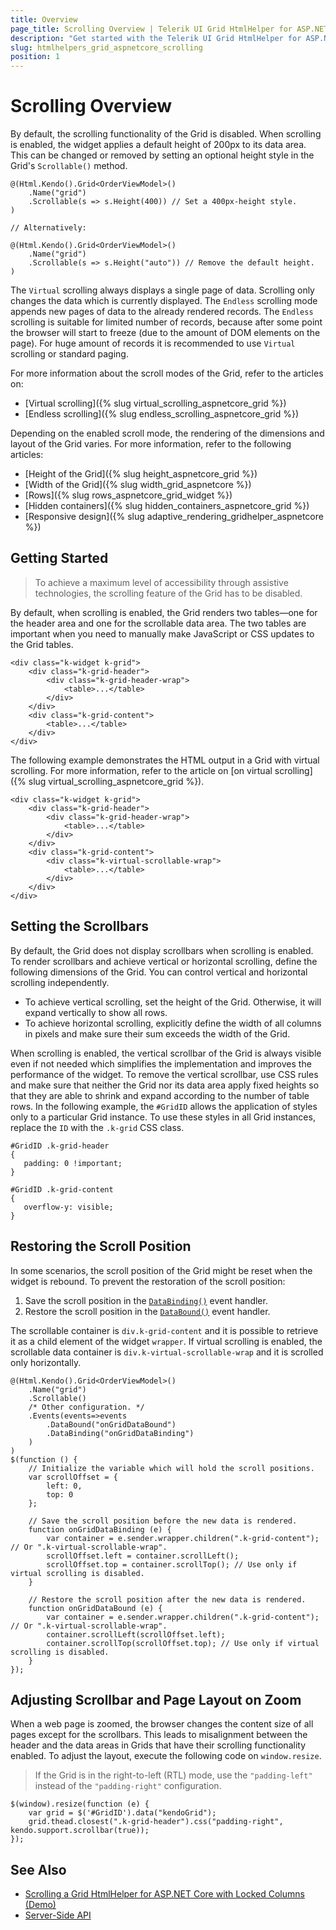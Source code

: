 ```yaml
---
title: Overview
page_title: Scrolling Overview | Telerik UI Grid HtmlHelper for ASP.NET Core
description: "Get started with the Telerik UI Grid HtmlHelper for ASP.NET Core and learn how to configure the scrolling functionality of the Grid."
slug: htmlhelpers_grid_aspnetcore_scrolling
position: 1
---
```


# Scrolling Overview

By default, the scrolling functionality of the Grid is disabled. When scrolling is enabled, the widget applies a default height of 200px to its data area. This can be changed or removed by setting an optional height style in the Grid's `Scrollable()` method.

    @(Html.Kendo().Grid<OrderViewModel>()
        .Name("grid")
        .Scrollable(s => s.Height(400)) // Set a 400px-height style.
    )

    // Alternatively:

    @(Html.Kendo().Grid<OrderViewModel>()
        .Name("grid")
        .Scrollable(s => s.Height("auto")) // Remove the default height.
    )

The `Virtual` scrolling always displays a single page of data. Scrolling only changes the data which is currently displayed. The `Endless` scrolling mode appends new pages of data to the already rendered records. The `Endless` scrolling is suitable for limited number of records, because after some point the browser will start to freeze (due to the amount of DOM elements on the page). For huge amount of records it is recommended to use `Virtual` scrolling or standard paging.

For more information about the scroll modes of the Grid, refer to the articles on:
* [Virtual scrolling]({% slug virtual_scrolling_aspnetcore_grid %})
* [Endless scrolling]({% slug endless_scrolling_aspnetcore_grid %})

Depending on the enabled scroll mode, the rendering of the dimensions and layout of the Grid varies. For more information, refer to the following articles:
* [Height of the Grid]({% slug height_aspnetcore_grid %})
* [Width of the Grid]({% slug width_grid_aspnetcore %})
* [Rows]({% slug rows_aspnetcore_grid_widget %})
* [Hidden containers]({% slug hidden_containers_aspnetcore_grid %})
* [Responsive design]({% slug adaptive_rendering_gridhelper_aspnetcore %})

## Getting Started  

> To achieve a maximum level of accessibility through assistive technologies, the scrolling feature of the Grid has to be disabled.

By default, when scrolling is enabled, the Grid renders two tables&mdash;one for the header area and one for the scrollable data area. The two tables are important when you need to manually make JavaScript or CSS updates to the Grid tables.

    <div class="k-widget k-grid">
        <div class="k-grid-header">
            <div class="k-grid-header-wrap">
                <table>...</table>
            </div>
        </div>
        <div class="k-grid-content">
            <table>...</table>
        </div>
    </div>

The following example demonstrates the HTML output in a Grid with virtual scrolling. For more information, refer to the article on [on virtual scrolling]({% slug virtual_scrolling_aspnetcore_grid %}).

    <div class="k-widget k-grid">
        <div class="k-grid-header">
            <div class="k-grid-header-wrap">
                <table>...</table>
            </div>
        </div>
        <div class="k-grid-content">
            <div class="k-virtual-scrollable-wrap">
                <table>...</table>
            </div>
        </div>
    </div>

## Setting the Scrollbars

By default, the Grid does not display scrollbars when scrolling is enabled. To render scrollbars and achieve vertical or horizontal scrolling, define the following dimensions of the Grid. You can control vertical and horizontal scrolling independently.
* To achieve vertical scrolling, set the height of the Grid. Otherwise, it will expand vertically to show all rows.
* To achieve horizontal scrolling, explicitly define the width of all columns in pixels and make sure their sum exceeds the width of the Grid.

When scrolling is enabled, the vertical scrollbar of the Grid is always visible even if not needed which simplifies the implementation and improves the performance of the widget. To remove the vertical scrollbar, use CSS rules and make sure that neither the Grid nor its data area apply fixed heights so that they are able to shrink and expand according to the number of table rows. In the following example, the `#GridID` allows the application of styles only to a particular Grid instance. To use these styles in all Grid instances, replace the `ID` with the `.k-grid` CSS class. 

    #GridID .k-grid-header
    {
       padding: 0 !important;
    }

    #GridID .k-grid-content
    {
       overflow-y: visible;
    }

## Restoring the Scroll Position

In some scenarios, the scroll position of the Grid might be reset when the widget is rebound. To prevent the restoration of the scroll position:

1. Save the scroll position in the [`DataBinding()`](/api/Kendo.Mvc.UI.Fluent/GridEventBuilder#databindingsystemstring) event handler.
1. Restore the scroll position in the [`DataBound()`](/api/Kendo.Mvc.UI.Fluent/GridEventBuilder#databoundsystemstring) event handler.

The scrollable container is `div.k-grid-content` and it is possible to retrieve it as a child element of the widget `wrapper`. If virtual scrolling is enabled, the scrollable data container is `div.k-virtual-scrollable-wrap` and it is scrolled only horizontally.

    @(Html.Kendo().Grid<OrderViewModel>()
        .Name("grid")
        .Scrollable()
        /* Other configuration. */
        .Events(events=>events
            .DataBound("onGridDataBound")
            .DataBinding("onGridDataBinding")
        )
    )
    $(function () {
        // Initialize the variable which will hold the scroll positions.
        var scrollOffset = {
            left: 0,
            top: 0
        };

        // Save the scroll position before the new data is rendered.
        function onGridDataBinding (e) {
            var container = e.sender.wrapper.children(".k-grid-content"); // Or ".k-virtual-scrollable-wrap".
            scrollOffset.left = container.scrollLeft();
            scrollOffset.top = container.scrollTop(); // Use only if virtual scrolling is disabled.
        }

        // Restore the scroll position after the new data is rendered.
        function onGridDataBound (e) {
            var container = e.sender.wrapper.children(".k-grid-content"); // Or ".k-virtual-scrollable-wrap".
            container.scrollLeft(scrollOffset.left);
            container.scrollTop(scrollOffset.top); // Use only if virtual scrolling is disabled.
        }
    });

## Adjusting Scrollbar and Page Layout on Zoom

When a web page is zoomed, the browser changes the content size of all pages except for the scrollbars. This leads to misalignment between the header and the data areas in Grids that have their scrolling functionality enabled. To adjust the layout, execute the following code on `window.resize`.

> If the Grid is in the right-to-left (RTL) mode, use the `"padding-left"` instead of the `"padding-right"` configuration.

    $(window).resize(function (e) {
        var grid = $('#GridID').data("kendoGrid");
        grid.thead.closest(".k-grid-header").css("padding-right", kendo.support.scrollbar(true));
    });

## See Also

* [Scrolling a Grid HtmlHelper for ASP.NET Core with Locked Columns (Demo)](https://demos.telerik.com/aspnet-core/grid/frozen-columns)
* [Server-Side API](/api/grid)
